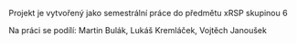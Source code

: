 Projekt je vytvořený jako semestrální práce do předmětu xRSP skupinou 6

Na práci se podílí: Martin Bulák, Lukáš Kremláček, Vojtěch Janoušek
